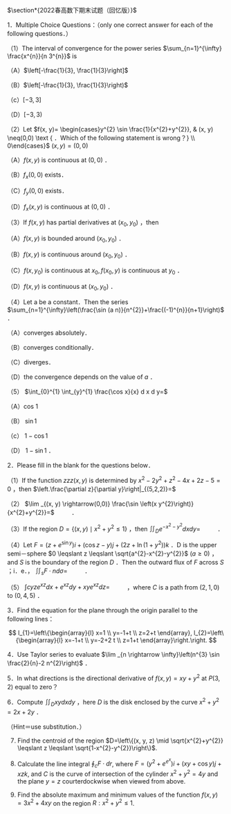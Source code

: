 $\section*{2022春高数下期末试题（回忆版）}$

1．Multiple Choice Questions：（only one correct answer for each of the following questions．）

（1）The interval of convergence for the power series $\sum_{n=1}^{\infty} \frac{x^{n}}{n 3^{n}}$ is

（A）$\left[-\frac{1}{3}, \frac{1}{3}\right]$

（B）$\left[-\frac{1}{3}, \frac{1}{3}\right)$

（c）$[-3,3]$

（D）$[-3,3)$

（2）Let $f(x, y)= \begin{cases}y^{2} \sin \frac{1}{x^{2}+y^{2}}, & (x, y) \neq(0,0) \text { ．Which of the following statement is wrong？} \\ 0\end{cases}$ $(x, y)=(0,0)$

（A）$f(x, y)$ is continuous at $(0,0)$ ．

（B）$f_{x}(0,0)$ exists．

（C）$f_{y}(0,0)$ exists．

（D）$f_{x}(x, y)$ is continuous at $(0,0)$ ．

（3）If $f(x, y)$ has partial derivatives at $\left(x_{0}, y_{0}\right)$ ，then

（A）$f(x, y)$ is bounded around $\left(x_{0}, y_{0}\right)$ ．

（B）$f(x, y)$ is continuous around $\left(x_{0}, y_{0}\right)$ ．

（C）$f\left(x, y_{0}\right)$ is continuous at $x_{0}, f\left(x_{0}, y\right)$ is continuous at $y_{0}$ ．

（D）$f(x, y)$ is continuous at $\left(x_{0}, y_{0}\right)$ ．

（4）Let a be a constant．Then the series $\sum_{n=1}^{\infty}\left(\frac{\sin (a n)}{n^{2}}+\frac{(-1)^{n}}{n+1}\right)$ ．

（A）converges absolutely．

（B）converges conditionally．

（C）diverges．

（D）the convergence depends on the value of $a$ ．

（5） $\int_{0}^{1} \int_{y}^{1} \frac{\cos x}{x} d x d y=$

（A）cos 1

（B） $\sin 1$

（c） $1-\cos 1$

（D） $1-\sin 1$ ．

2．Please fill in the blank for the questions below．

（1）If the function $z z z(x, y)$ is determined by $x^{2}-2 y^{2}+z^{2}-4 x+2 z-5=0$ ，then $\left.\frac{\partial z}{\partial y}\right|_{(5,2,2)}=$ $\qquad$

（2） $\lim _{(x, y) \rightarrow(0,0)} \frac{\sin \left(x y^{2}\right)}{x^{2}+y^{2}}=$ $\qquad$ ．

（3）If the region $D=\left\{(x, y) \mid x^{2}+y^{2} \leq 1\right\}$ ，then $\iint_{D} e^{-x^{2}-y^{2}} d x d y=$ $\qquad$ ．

（4）Let $F=\left(z+e^{\sin y}\right) i+(\cos z-y) j+\left(2 z+\ln \left(1+y^{2}\right)\right) k$ ．D is the upper semi－sphere $0 \leqslant z \leqslant \sqrt{a^{2}-x^{2}-y^{2}}$ $(a \geq 0)$ ，and $S$ is the boundary of the region $D$ ．Then the outward flux of $F$ across $S$ ；i．e．， $\iint_{s} F \cdot n d \sigma=$ $\qquad$ ．

（5） $\int c y z e^{x z} d x+e^{x z} d y+x y e^{x z} d z=$ $\qquad$ ，where $C$ is a path from $(2,1,0)$ to $(0,4,5)$ ．

3．Find the equation for the plane through the origin parallel to the following lines：

$$
l_{1}=\left\{\begin{array}{l}
x=1 \\
y=-1+t \\
z=2+t
\end{array}, l_{2}=\left\{\begin{array}{l}
x=-1+t \\
y=-2+2 t \\
z=1+t
\end{array}\right.\right.
$$

4．Use Taylor series to evaluate $\lim _{n \rightarrow \infty}\left(n^{3} \sin \frac{2}{n}-2 n^{2}\right)$ ．

5．In what directions is the directional derivative of $f(x, y)=x y+y^{2}$ at $P(3,2)$ equal to zero？

6．Compute $\iint_{D} x y d x d y$ ，here $D$ is the disk enclosed by the curve $x^{2}+y^{2}=2 x+2 y$ ．

（Hint＝use substitution．）

7. Find the centroid of the region $D=\left\{(x, y, z) \mid \sqrt{x^{2}+y^{2}} \leqslant z \leqslant \sqrt{1-x^{2}-y^{2}}\right\}$.

8. Calculate the line integral $\oint_{c} F \cdot d r$, where $F=\left(y^{2}+e^{e^{x}}\right) i+(x y+\cos y) j+x z k$, and $C$ is the curve of intersection of the cylinder $x^{2}+y^{2}=4 y$ and the plane $y=z$ courterdockwise when viewed from above.

9. Find the absolute maximum and minimum values of the function $f(x, y)=3 x^{2}+4 x y$ on the region $R: x^{2}+y^{2} \leqslant 1$.

